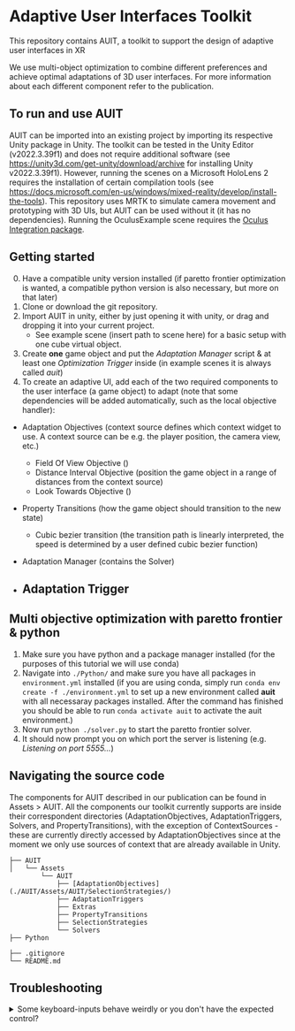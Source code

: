 # Adaptive User Interfaces Toolkit
This repository contains AUIT, a toolkit to support the design of adaptive user interfaces in XR

We use multi-object optimization to combine different preferences and achieve optimal adaptations of 3D user interfaces.
For more information about each different component refer to the publication.

## To run and use AUIT
AUIT can be imported into an existing project by importing its respective Unity package in Unity.
The toolkit can be tested in the Unity Editor (v2022.3.39f1) and does not require additional software (see https://unity3d.com/get-unity/download/archive for installing Unity v2022.3.39f1).
However, running the scenes on a Microsoft HoloLens 2 requires the installation of certain compilation tools (see https://docs.microsoft.com/en-us/windows/mixed-reality/develop/install-the-tools).
This repository uses MRTK to simulate camera movement and prototyping with 3D UIs, but AUIT can be used without it (it has no dependencies).
Running the OculusExample scene requires the [Oculus Integration package](https://assetstore.unity.com/packages/tools/integration/oculus-integration-82022).

## Getting started
0. Have a compatible unity version installed (if paretto frontier optimization is wanted, a compatible python version is also necessary, but more on that later)
1. Clone or download the git repository.
2. Import AUIT in unity, either by just opening it with unity, or drag and dropping it into your current project.
   - See example scene (insert path to scene here) for a basic setup with one cube virtual object.
3. Create **one** game object and put the *Adaptation Manager* script & at least one *Optimization Trigger* inside (in example scenes it is always called *auit*)
4. To create an adaptive UI, add each of the two required components to the user interface (a game object) to adapt (note that some dependencies will be added automatically, such as the local objective handler):
- Adaptation Objectives (context source defines which context widget to use. A context source can be e.g. the player position, the camera view, etc.)
  - Field Of View Objective ()
  - Distance Interval Objective (position the game object in a range of distances from the context source)
  - Look Towards Objective ()
- Property Transitions (how the game object should transition to the new state)
  - Cubic bezier transition (the transition path is linearly interpreted, the speed is determined by a user defined cubic bezier function)

- Adaptation Manager (contains the Solver)
- Adaptation Trigger
  - 

## Multi objective optimization with paretto frontier & python
1. Make sure you have python and a package manager installed (for the purposes of this tutorial we will use conda)
2. Navigate into `./Python/` and make sure you have all packages in `environment.yml` installed (if you are using conda, simply run `conda env create -f ./environment.yml` to set up a new environment called **auit** with all necessaray packages installed. After the command has finished you should be able to run `conda activate auit` to activate the auit environment.)
3. Now run `python ./solver.py` to start the paretto frontier solver.
4. It should now prompt you on which port the server is listening (e.g. *Listening on port 5555...*)


## Navigating the source code
The components for AUIT described in our publication can be found in Assets > AUIT. All the components our toolkit currently supports are inside their correspondent directories (AdaptationObjectives, AdaptationTriggers, Solvers, and PropertyTransitions), with the exception of ContextSources - these are currently directly accessed by AdaptationObjectives since at the moment we only use sources of context that are already available in Unity.

```
├── AUIT
│   └── Assets
        └── AUIT
            ├── [AdaptationObjectives](./AUIT/Assets/AUIT/SelectionStrategies/)
            ├── AdaptationTriggers
            ├── Extras
            ├── PropertyTransitions
            ├── SelectionStrategies
            └── Solvers
├── Python

├── .gitignore
└── README.md
```

## Troubleshooting
<details>
<summary>Some keyboard-inputs behave weirdly or you don't have the expected control?</summary>
In unity navigate to Edit > Project Settings > Input Manager > Axes (dropdown) and make sure the controls are bound correctly
<ul>
  <li><b>Horizontal</b> for left right movement</li>
  <li><b>Vertical</b> for forward backward movement</li>
  <li><b>UpDown</b> for upwards and downwards movement</li>
  <li><b>Optimization Request</b> to use the *On Request Optimization Trigger* with a hotkey</li>
</ul>
</details>
